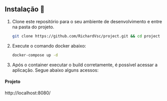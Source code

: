 ## Instalação 🚀 

1. Clone este repositório para o seu ambiente de desenvolvimento e entre na pasta do projeto.

   ```bash
   git clone https://github.com/RichardVsc/project.git && cd project

2. Execute o comando docker abaixo:
   ```bash
   docker-compose up -d

3. Após o container executar o build corretamente, é possível acessar a aplicação. Segue abaixo alguns acessos:

#### Projeto
http://localhost:8080/
